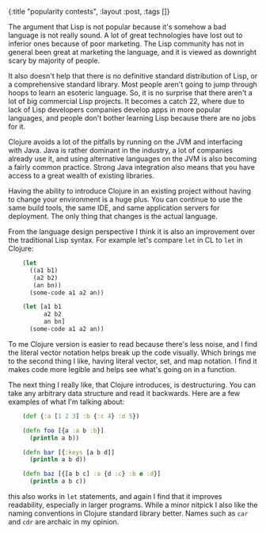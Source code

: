 {:title "popularity contests", :layout :post, :tags []}

The argument that Lisp is not popular because it's somehow a bad language is not really sound. A lot of great technologies have lost out to inferior ones because of poor marketing. The Lisp community has not in general been great at marketing the language, and it is viewed as downright scary by majority of people. 

It also doesn't help that there is no definitive standard distribution of Lisp, or a comprehensive standard library. Most people aren't going to jump through hoops to learn an esoteric language. So, it is no surprise that there aren't a lot of big commercial Lisp projects. It becomes a catch 22, where due to lack of Lisp developers companies develop apps in more popular languages, and people don't bother learning Lisp because there are no jobs for it.

Clojure avoids a lot of the pitfalls by running on the JVM and interfacing with Java. Java is rather dominant in the industry, a lot of companies already use it, and using alternative languages on the JVM is also becoming a fairly common practice. Strong Java integration also means that you have access to a great wealth of existing libraries. 

Having the ability to introduce Clojure in an existing project without having to change your environment is a huge plus. You can continue to use the same build tools, the same IDE, and same application servers for deployment. The only thing that changes is the actual language.

From the language design perspective I think it is also an improvement over the traditional Lisp syntax. For example let's compare `let` in CL to `let` in Clojure:
```clojure
    (let 
      ((a1 b1) 
       (a2 b2) 
       (an bn))
      (some-code a1 a2 an))

    (let [a1 b1
          a2 b2
          an bn]
      (some-code a1 a2 an))
```
To me Clojure version is easier to read because there's less noise, and I find the literal vector notation helps break up the code visually. Which brings me to the second thing I like, having literal vector, set, and map notation. I find it makes code more legible and helps see what's going on in a function.

The next thing I really like, that Clojure introduces, is destructuring. You can take any arbitrary data structure and read it backwards. Here are a few examples of what I'm talking about:
```clojure
    (def {:a [1 2 3] :b {:c 4} :d 5})

    (defn foo [{a :a b :b}]
      (println a b))

    (defn bar [{:keys [a b d]]
      (println a b d))

    (defn baz [{[a b c] :a {d :c} :b e :d}]
      (println a b c))
```
this also works in `let` statements, and again I find that it improves readability, especially in larger programs. While a minor nitpick I also like the naming conventions in Clojure standard library better. Names such as `car` and `cdr` are archaic in my opinion.